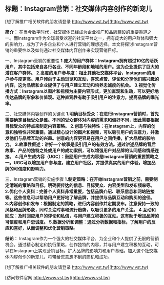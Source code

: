 ## **标题：Instagram营销：社交媒体内容创作的新宠儿**

[想了解推广相关软件的朋友请登录 http://www.vst.tw](http://www.vst.tw)

**简介：**
在当今数字时代，社交媒体已经成为企业推广和品牌建设的重要渠道之一。而Instagram作为全球最受欢迎的社交平台之一，拥有庞大的用户群体和强大的影响力，成为了许多企业和个人进行营销的理想选择。本文将探讨Instagram营销的重要性以及如何通过社交媒体内容创作来实现营销目标。

一、Instagram营销的重要性
**1.庞大的用户群体：Instagram拥有超过10亿的活跃用户，其中包括来自各行各业、不同年龄段和地域的用户。这为企业提供了巨大的潜在客户群体。**
**2.高度的用户参与度：相比其他社交媒体平台，Instagram的用户参与度更高。用户倾向于主动浏览和互动，喜欢点赞、评论和分享他们感兴趣的内容，这为品牌和企业提供了与用户建立互动和培养忠诚度的机会。**
**3.视觉化传播方式：Instagram以图片和视频为主要内容形式，更加直观和生动，可以更好地传达品牌的形象和价值观。这种直观性有助于吸引用户的注意力，提高品牌的曝光率。**

二、社交媒体内容创作的关键点
**1.明确目标受众：在进行Instagram营销时，首先需要确定目标受众是谁。不同的受众群体对内容的需求和偏好不同，因此需要根据目标受众的特点来制定内容策略。**
**2.创意与独特性：在Instagram上，内容的创意和独特性非常重要。通过精心设计的图片和视频，可以吸引用户的注意力，并激发他们与品牌互动的兴趣。创意的内容更容易在用户之间传播，扩大品牌的影响力。**
**3.故事性叙述：讲好一个故事是吸引用户的有效方法。通过讲述品牌的背后故事、产品的独特之处或用户的成功案例，可以增强用户对品牌的认同感和情感连接。**
**4.用户生成内容（UGC）：鼓励用户生成内容是Instagram营销的重要策略之一。UGC可以增加用户参与度，建立用户社区，并提供真实的用户体验，增加品牌的可信度和影响力。**

三、Instagram营销的实施步骤
**1.制定策略：在开始Instagram营销之前，需要制定清晰的策略和目标。明确要传达的信息、目标受众、内容类型和发布频率等。**
**2.优化个人资料：完善个人资料非常重要，包括品牌介绍、联系信息和网站链接等。这些信息可以帮助用户更好地了解品牌，并提供与品牌互动和购买的途径。**
**3.内容创作和发布：根据制定的策略，进行内容创作并定期发布。注意保持一致的风格和品牌形象，同时关注时事和流行趋势，以吸引更多的用户关注。**
**4.互动和回应：及时回应用户的评论和私信，与用户建立积极的互动。这有助于增加品牌的可信度和用户忠诚度。**
**5.数据分析和调整：通过分析数据和指标，了解用户的反应和喜好，从而调整和优化营销策略。**

**结论：**
Instagram作为一个强大的社交媒体平台，为企业和个人提供了无限的营销机会。通过精心制定和执行策略，创作独特的内容，并与用户建立积极的互动，可以在Instagram上实现营销目标，扩大品牌的影响力和用户基础。加入这个社交媒体内容创作的新宠儿，将带给您意想不到的商机和成功。

[想了解推广相关软件的朋友请登录 http://www.vst.tw](http://www.vst.tw)


[访问软件官网 http://www.vst.tw](http://www.vst.tw)
